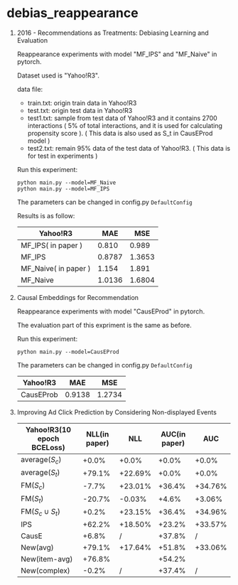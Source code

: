 # debias_reappearance

1. 2016 - Recommendations as Treatments: Debiasing Learning and Evaluation

   Reappearance experiments with model "MF_IPS" and "MF_Naive" in pytorch.

   Dataset used is "Yahoo!R3".

   data file:

   * train.txt: origin train data in Yahoo!R3
   * test.txt: origin test data in Yahoo!R3
   * test1.txt: sample from test data of Yahoo!R3 and it contains 2700 interactions ( 5% of total interactions, and it is used for calculating propensity score ). ( This data is also used as S_t in CausEProd model )
   * test2.txt: remain 95% data of the test data of Yahoo!R3. ( This data is for test in experiments )

   

   Run this experiment:
   
   ```
   python main.py --model=MF_Naive
   python main.py --model=MF_IPS
   ```
   
   The parameters can be changed in config.py `DefaultConfig`
   
   
   
   Results is as follow:
   
   | Yahoo!R3             | MAE    | MSE    |
   | -------------------- | ------ | ------ |
   | MF_IPS( in paper )   | 0.810  | 0.989  |
   | MF_IPS               | 0.8787 | 1.3653 |
   | MF_Naive( in paper ) | 1.154  | 1.891  |
   | MF_Naive             | 1.0136 | 1.6804 |



2. Causal Embeddings for Recommendation

   Reappearance experiments with model "CausEProd" in pytorch.

   The evaluation part of this expriment is the same as before.
   
   
   
   Run this experiment:
   
   ```
   python main.py --model=CausEProd
   ```
   
   The parameters can be changed in config.py `DefaultConfig`
   
   
   
   | Yahoo!R3  | MAE    | MSE    |
   | --------- | ------ | ------ |
   | CausEProb | 0.9138 | 1.2734 |
   
   
   
3. Improving Ad Click Prediction by Considering Non-displayed Events

   | Yahoo!R3(10 epoch BCELoss) | NLL(in paper) | NLL     | AUC(in paper) | AUC     |
   | -------------------------- | ------------- | ------- | ------------- | ------- |
   | average($S_c$)             | +0.0%         | +0.0%   | +0.0%         | +0.0%   |
   | average($S_t$)             | +79.1%        | +22.69% | +0.0%         | +0.0%   |
   | FM($S_c$)                  | -7.7%         | +23.01% | +36.4%        | +34.76% |
   | FM($S_t$)                  | -20.7%        | -0.03%  | +4.6%         | +3.06%  |
   | FM($S_c \cup S_t$)         | +0.2%         | +23.15% | +36.4%        | +34.96% |
   | IPS                        | +62.2%        | +18.50% | +23.2%        | +33.57% |
   | CausE                      | +6.8%         | /       | +37.8%        | /       |
   | New(avg)                   | +79.1%        | +17.64% | +51.8%        | +33.06% |
   | New(item-avg)              | +76.8%        |         | +54.2%        |         |
   | New(complex)               | -0.2%         | /       | +37.4%        | /       |

   